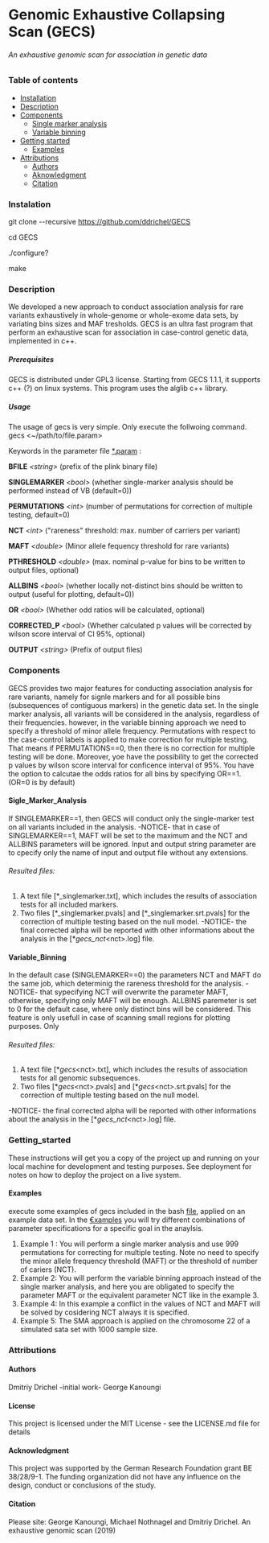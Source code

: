 
# Genomic Exhaustive Collapsing Scan (GECS)
 ###### _An exhaustive genomic scan for association in genetic data_

### Table of contents
* [Installation](#Instalation)
* [Description](#Description)
* [Components](#Components)
  * [Single marker analysis](#Single_Marker_Analysis)
  * [Variable binning](#Variable_Binning)
* [Getting started](#Getting_started)
  * [Examples](#Examples)
* [Attributions](#Attributions)
  * [Authors](#Authors)
  * [Aknowledgment](#Acknowledgment)
  * [Citation](#Citation)

### Instalation

git clone --recursive https://github.com/ddrichel/GECS

cd GECS

./configure?

make

### Description 
We developed a new approach to conduct association analysis for rare variants exhaustively in whole-genome or whole-exome data sets, by variating bins sizes and MAF tresholds. GECS is an ultra fast program that perform an exhaustive scan for association in case-control genetic data, implemented in c++.

##### Prerequisites

GECS is distributed under GPL3 license. Starting from GECS 1.1.1, it supports c++ (?) on linux systems.
This program uses the alglib c++ library.

##### Usage

The usage of gecs is very simple. Only execute the follwoing command.
gecs <~/path/to/file.param>

Keywords in the parameter file [\*.param](https://github.com/ddrichel/GECS/tree/master/Docs/DATA/example_1.param) :

**BFILE** _\<string\>_         (prefix of the plink binary file) 

**SINGLEMARKER**	_\<bool\>_		  (whether single-marker analysis should be performed instead of VB (default=0))   

**PERMUTATIONS**	_\<int\>_		   (number of permutations for correction of multiple testing, default=0) 

**NCT**		_\<int\>_		           ("rareness" threshold: max. number of carriers per variant)

**MAFT** _\<double\>_          (Minor allele fequency threshold for rare variants) 

**PTHRESHOLD**	_\<double\>_		  (max. nominal p-value for bins to be written to output files, optional)

**ALLBINS**		_\<bool\>_		      (whether locally not-distinct bins should be written to output (useful for plotting, default=0))

**OR**		_\<bool\>_		           (Whether odd ratios will be calculated, optional)

**CORRECTED_P** _\<bool\>_     (Whether calculated p values will be corrected by wilson score interval of CI 95%, optional) 

**OUTPUT**		_\<string\>_ 		    (Prefix of output files)

### Components

GECS provides two major features for conducting association analysis for rare variants, namely for signle markers and for all possible bins (subsequences of contiguous markers) in the genetic data set. In the single marker analysis, all variants will be considered in the analysis, regardless of their frequencies. however, in the variable binning approach we need to specify a threshold of minor allele frequency. Permutations with respect to the case-control labels is applied to make correction for multiple testing. That means if PERMUTATIONS==0, then there is no correction for multiple testing will be done. Moreover, yoe have the possibility to get the corrected p values by wilson score interval for conficence interval of 95%. You have the option to calcutae the odds ratios for all bins by specifying OR==1. (OR=0 is by default)

#### Sigle_Marker_Analysis
If SINGLEMARKER==1, then GECS will conduct only the single-marker test on all variants included in the analysis.
-NOTICE- that in case of SINGLEMARKER==1, MAFT will be set to the maximum and the NCT and ALLBINS parameters will be ignored.
Input and output string parameter are to cpecify only the name of input and output file without any extensions.
###### Resulted files:
1. A text file \[\*_singlemarker.txt\], which includes the results of association tests for all included markers.
2. Two files \[\*_singlemarker.pvals\] and \[\*_singlemarker.srt.pvals\] for the correction of multiple testing based on the null model.
-NOTICE- the final corrected alpha will be reported with other informations about the analysis in the \[\*_gecs_nct_\<nct\>.log\] file.

#### Variable_Binning
In the default case (SINGLEMARKER==0) the parameters NCT and MAFT do the same job, which determinig the rareness threshold for the analysis.
-NOTICE- that sypecifying NCT will overwrite the parameter MAFT, otherwise, specifying only MAFT will be enough.
ALLBINS paremeter is set to 0 for the default case, where only distinct bins will be considered. This feature is only usefull in case of scanning small regions for plotting purposes.
Only 
###### Resulted files:
1. A text file \[\*_gecs_\<nct\>.txt\], which includes the results of association tests for all genomic subsequences.
2. Two files \[\*_gecs_\<nct\>.pvals\] and \[\*_gecs_\<nct\>.srt.pvals\] for the correction of multiple testing based on the null model.

-NOTICE- the final corrected alpha will be reported with other informations about the analysis in the \[\*_gecs_nct_\<nct\>.log\] file.

### Getting_started

These instructions will get you a copy of the project up and running on your local machine for development and testing purposes. See deployment for notes on how to deploy the project on a live system.

#### Examples
execute some examples of gecs included in the bash [file](https://github.com/ddrichel/GECS/blob/master/runSampleCode.sh), applied on an example data set. In the [€xamples](https://github.com/ddrichel/GECS/tree/master/Docs/DATA) you will try different combinations of parameter specifications for a specific goal in the anaylsis.
1) Example 1 : You will perform a single marker analysis and use 999 permutations for correcting for multiple testing. Note no need to specify the minor allele frequency threshold (MAFT) or the threshold of number of cariers (NCT).
2) Example 2: You will perform the variable binning approach instead of the single marker analysis, and here you are obligated to specify the parameter MAFT or the equivalent parameter NCT like in the example 3.
3) Example 4: In this example a conflict in the values of NCT and MAFT will be solved by cosidering NCT always it is specified.
4) Example 5: The SMA approach is applied on the chromosome 22 of a simulated sata set with 1000 sample size.

### Attributions

#### Authors
Dmitriy Drichel -initial work-
George Kanoungi

#### License
This project is licensed under the MIT License - see the LICENSE.md file for details

#### Acknowledgment
This project was supported by the German Research Foundation grant BE 38/28/9-1. The funding organization did not have any influence on the design, conduct or conclusions of the study.

#### Citation
Please site: George Kanoungi, Michael Nothnagel and Dmitriy Drichel. An exhaustive genomic scan (2019)


